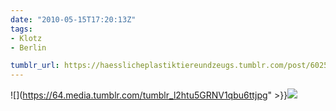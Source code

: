 ```yaml
---
date: "2010-05-15T17:20:13Z"
tags:
- Klotz
- Berlin

tumblr_url: https://haesslicheplastiktiereundzeugs.tumblr.com/post/602581738
---
```

![](https://64.media.tumblr.com/tumblr_l2htu5GRNV1qbu6ttjpg" >}}![](https://64.media.tumblr.com/tumblr_l2htuvem211qbu6tt.jpg)


